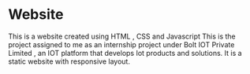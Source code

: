 # Website
This is a website created using HTML , CSS and Javascript 
This is the project assigned to me as an internship project under Bolt IOT Private Limited , an IOT platform that develops Iot products and solutions.
It is a static website with responsive layout.
